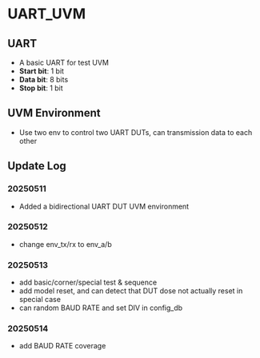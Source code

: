 # UART_UVM

## UART
- A basic UART for test UVM
- **Start bit**: 1 bit
- **Data bit**: 8 bits
- **Stop bit**: 1 bit

## UVM Environment
- Use two env to control two UART DUTs, can transmission data to each other

## Update Log
### 20250511 
- Added a bidirectional UART DUT UVM environment
### 20250512
- change env_tx/rx to env_a/b
### 20250513
- add basic/corner/special test & sequence
- add model reset, and can detect that DUT dose not actually reset in special case
- can random BAUD RATE and set DIV in config_db
### 20250514
- add BAUD RATE coverage